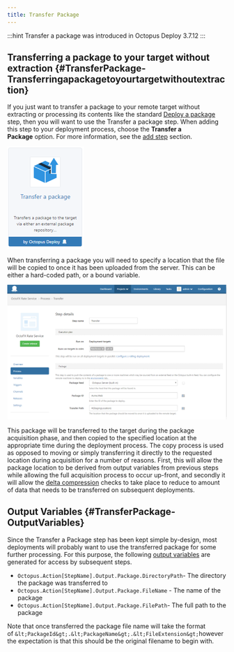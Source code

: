 ```yaml
---
title: Transfer Package
---
```


:::hint
Transfer a package was introduced in Octopus Deploy 3.7.12
:::

## Transferring a package to your target without extraction {#TransferPackage-Transferringapackagetoyourtargetwithoutextraction}

If you just want to transfer a package to your remote target without extracting or processing its contents like the standard [Deploy a package](/docs/deploying-applications/deploying-packages/index.md) step, then you will want to use the Transfer a package step. When adding this step to your deployment process, choose the **Transfer a Package** option. For more information, see the [add step](http://docs.octopusdeploy.com/display/OD/Add+step) section.

![](/docs/images/5671696/5866194.png)

When transferring a package you will need to specify a location that the file will be copied to once it has been uploaded from the server. This can be either a hard-coded path, or a bound variable.

![](/docs/images/5672327/5866214.png "width=500")

This package will be transferred to the target during the package acquisition phase, and then copied to the specified location at the appropriate time during the deployment process. The copy process is used as opposed to moving or simply transferring it directly to the requested location during acquisition for a number of reasons. First, this will allow the package location to be derived from output variables from previous steps while allowing the full acquisition process to occur up-front, and secondly it will allow the [delta compression](http://docs.octopusdeploy.com/display/OD/Delta+compression+for+package+transfers) checks to take place to reduce to amount of data that needs to be transferred on subsequent deployments.

## Output Variables {#TransferPackage-OutputVariables}

Since the Transfer a Package step has been kept simple by-design, most deployments will probably want to use the transferred package for some further processing. For this purpose, the following [output variables](/docs/deploying-applications/variables/output-variables.md) are generated for access by subsequent steps.

- `Octopus.Action[StepName].Output.Package.DirectoryPath`- The directory the package was transferred to
- `Octopus.Action[StepName].Output.Package.FileName` - The name of the package
- `Octopus.Action[StepName].Output.Package.FilePath`- The full path to the package

Note that once transferred the package file name will take the format of `&lt;PackageId&gt;.&lt;PackageName&gt;.&lt;FileExtension&gt;`however the expectation is that this should be the original filename to begin with.
